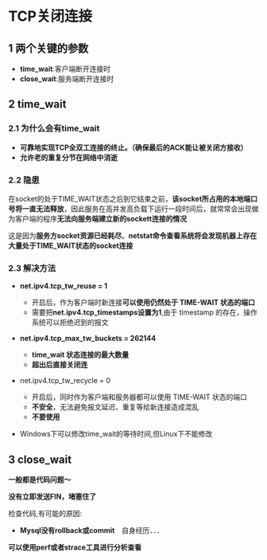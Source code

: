 # TCP关闭连接

## 1 两个关键的参数

- **time_wait**:客户端断开连接时
- **close_wait**:服务端断开连接时

## 2 time_wait

### 2.1 为什么会有time_wait

- **可靠地实现TCP全双工连接的终止。（确保最后的ACK能让被关闭方接收）**
- **允许老的重复分节在网络中消逝**

### 2.2 隐患

在socket的处于TIME_WAIT状态之后到它结束之前，**该socket所占用的本地端口号将一直无法释放**，因此服务在高并发高负载下运行一段时间后，就常常会出现做为客户端的程序**无法向服务端建立新的sockett连接的情况**

这是因为**服务方socket资源已经耗尽**。**netstat命令查看系统将会发现机器上存在大量处于TIME_WAIT状态的socket连接**



### 2.3 解决方法

- **net.ipv4.tcp_tw_reuse = 1**
  - 开启后，作为客户端时新连接**可以使用仍然处于 TIME-WAIT 状态的端口**
  -  需要把**net.ipv4.tcp_timestamps设置为1**,由于 timestamp 的存在，操作系统可以拒绝迟到的报文 
- **net.ipv4.tcp_max_tw_buckets = 262144**

  - **time_wait 状态连接的最大数量** 
  - **超出后直接关闭连**

- net.ipv4.tcp_tw_recycle = 0 
  - 开启后，同时作为客户端和服务器都可以使用 TIME-WAIT 状态的端口
  - **不安全**，无法避免报文延迟、重复等给新连接造成混乱
  - **不要使用**
- Windows下可以修改time_wait的等待时间,但Linux下不能修改



## 3 close_wait

**一般都是代码问题～**

**没有立即发送FIN，堵塞住了**

检查代码,有可能的原因:

- **Mysql没有rollback或commit**　自身经历．．．



**可以使用perf或者strace工具进行分析查看**
